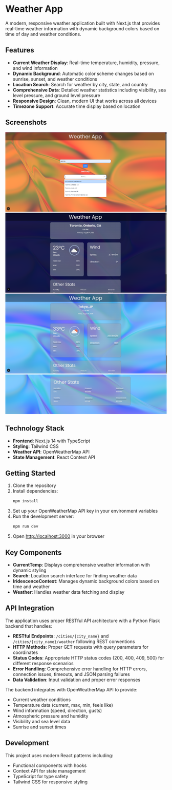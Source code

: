 # Weather App

A modern, responsive weather application built with Next.js that provides real-time weather information with dynamic background colors based on time of day and weather conditions.

## Features

- **Current Weather Display**: Real-time temperature, humidity, pressure, and wind information
- **Dynamic Background**: Automatic color scheme changes based on sunrise, sunset, and weather conditions
- **Location Search**: Search for weather by city, state, and country
- **Comprehensive Data**: Detailed weather statistics including visibility, sea level pressure, and ground level pressure
- **Responsive Design**: Clean, modern UI that works across all devices
- **Timezone Support**: Accurate time display based on location

## Screenshots

![Weather App Homepage](/public/image1.png)
![Weather App Screenshot 2](/public/image2.png)
![Weather App Screenshot 3](/public/image3.png)
![Weather App Screenshot 4](/public/image4.png)

## Technology Stack

- **Frontend**: Next.js 14 with TypeScript
- **Styling**: Tailwind CSS
- **Weather API**: OpenWeatherMap API
- **State Management**: React Context API

## Getting Started

1. Clone the repository
2. Install dependencies:
   ```bash
   npm install
   ```
3. Set up your OpenWeatherMap API key in your environment variables
4. Run the development server:
   ```bash
   npm run dev
   ```
5. Open [http://localhost:3000](http://localhost:3000) in your browser

## Key Components

- **CurrentTemp**: Displays comprehensive weather information with dynamic styling
- **Search**: Location search interface for finding weather data
- **IridescenceContext**: Manages dynamic background colors based on time and weather
- **Weather**: Handles weather data fetching and display

## API Integration

The application uses proper RESTful API architecture with a Python Flask backend that handles:
- **RESTful Endpoints**: `/cities/{city_name}` and `/cities/{city_name}/weather` following REST conventions
- **HTTP Methods**: Proper GET requests with query parameters for coordinates
- **Status Codes**: Appropriate HTTP status codes (200, 400, 409, 500) for different response scenarios
- **Error Handling**: Comprehensive error handling for HTTP errors, connection issues, timeouts, and JSON parsing failures
- **Data Validation**: Input validation and proper error responses

The backend integrates with OpenWeatherMap API to provide:
- Current weather conditions
- Temperature data (current, max, min, feels like)
- Wind information (speed, direction, gusts)
- Atmospheric pressure and humidity
- Visibility and sea level data
- Sunrise and sunset times

## Development

This project uses modern React patterns including:
- Functional components with hooks
- Context API for state management
- TypeScript for type safety
- Tailwind CSS for responsive styling

